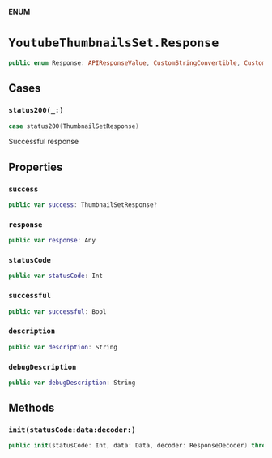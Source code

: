 **ENUM**

# `YoutubeThumbnailsSet.Response`

```swift
public enum Response: APIResponseValue, CustomStringConvertible, CustomDebugStringConvertible
```

## Cases
### `status200(_:)`

```swift
case status200(ThumbnailSetResponse)
```

Successful response

## Properties
### `success`

```swift
public var success: ThumbnailSetResponse?
```

### `response`

```swift
public var response: Any
```

### `statusCode`

```swift
public var statusCode: Int
```

### `successful`

```swift
public var successful: Bool
```

### `description`

```swift
public var description: String
```

### `debugDescription`

```swift
public var debugDescription: String
```

## Methods
### `init(statusCode:data:decoder:)`

```swift
public init(statusCode: Int, data: Data, decoder: ResponseDecoder) throws
```
